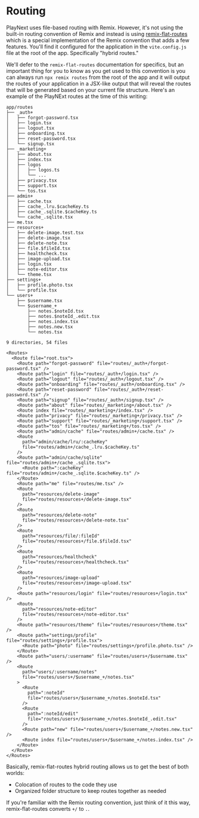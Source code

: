 # Routing

PlayNext uses file-based routing with Remix. However, it's not using the
built-in routing convention of Remix and instead is using
[remix-flat-routes](https://github.com/kiliman/remix-flat-routes) which is a
special implementation of the Remix convention that adds a few features. You'll
find it configured for the application in the `vite.config.js` file at the root
of the app. Specifically "hybrid routes."

We'll defer to the `remix-flat-routes` documentation for specifics, but an
important thing for you to know as you get used to this convention is you can
always run `npx remix routes` from the root of the app and it will output the
routes of your application in a JSX-like output that will reveal the routes that
will be generated based on your current file structure. Here's an example of the
PlayNExt routes at the time of this writing:

```
app/routes
├── _auth+
│   ├── forgot-password.tsx
│   ├── login.tsx
│   ├── logout.tsx
│   ├── onboarding.tsx
│   ├── reset-password.tsx
│   └── signup.tsx
├── _marketing+
│   ├── about.tsx
│   ├── index.tsx
│   ├── logos
│   │   ├── logos.ts
│   │   └── ...
│   ├── privacy.tsx
│   ├── support.tsx
│   └── tos.tsx
├── admin+
│   ├── cache.tsx
│   ├── cache_.lru.$cacheKey.ts
│   ├── cache_.sqlite.$cacheKey.ts
│   └── cache_.sqlite.tsx
├── me.tsx
├── resources+
│   ├── delete-image.test.tsx
│   ├── delete-image.tsx
│   ├── delete-note.tsx
│   ├── file.$fileId.tsx
│   ├── healthcheck.tsx
│   ├── image-upload.tsx
│   ├── login.tsx
│   ├── note-editor.tsx
│   └── theme.tsx
├── settings+
│   ├── profile.photo.tsx
│   └── profile.tsx
└── users+
    ├── $username.tsx
    └── $username_+
        ├── notes.$noteId.tsx
        ├── notes.$noteId_.edit.tsx
        ├── notes.index.tsx
        ├── notes.new.tsx
        └── notes.tsx

9 directories, 54 files
```

```tsx
<Routes>
  <Route file="root.tsx">
    <Route path="forgot-password" file="routes/_auth+/forgot-password.tsx" />
    <Route path="login" file="routes/_auth+/login.tsx" />
    <Route path="logout" file="routes/_auth+/logout.tsx" />
    <Route path="onboarding" file="routes/_auth+/onboarding.tsx" />
    <Route path="reset-password" file="routes/_auth+/reset-password.tsx" />
    <Route path="signup" file="routes/_auth+/signup.tsx" />
    <Route path="about" file="routes/_marketing+/about.tsx" />
    <Route index file="routes/_marketing+/index.tsx" />
    <Route path="privacy" file="routes/_marketing+/privacy.tsx" />
    <Route path="support" file="routes/_marketing+/support.tsx" />
    <Route path="tos" file="routes/_marketing+/tos.tsx" />
    <Route path="admin/cache" file="routes/admin+/cache.tsx" />
    <Route
      path="admin/cache/lru/:cacheKey"
      file="routes/admin+/cache_.lru.$cacheKey.ts"
    />
    <Route path="admin/cache/sqlite" file="routes/admin+/cache_.sqlite.tsx">
      <Route path=":cacheKey" file="routes/admin+/cache_.sqlite.$cacheKey.ts" />
    </Route>
    <Route path="me" file="routes/me.tsx" />
    <Route
      path="resources/delete-image"
      file="routes/resources+/delete-image.tsx"
    />
    <Route
      path="resources/delete-note"
      file="routes/resources+/delete-note.tsx"
    />
    <Route
      path="resources/file/:fileId"
      file="routes/resources+/file.$fileId.tsx"
    />
    <Route
      path="resources/healthcheck"
      file="routes/resources+/healthcheck.tsx"
    />
    <Route
      path="resources/image-upload"
      file="routes/resources+/image-upload.tsx"
    />
    <Route path="resources/login" file="routes/resources+/login.tsx" />
    <Route
      path="resources/note-editor"
      file="routes/resources+/note-editor.tsx"
    />
    <Route path="resources/theme" file="routes/resources+/theme.tsx" />
    <Route path="settings/profile" file="routes/settings+/profile.tsx">
      <Route path="photo" file="routes/settings+/profile.photo.tsx" />
    </Route>
    <Route path="users/:username" file="routes/users+/$username.tsx" />
    <Route
      path="users/:username/notes"
      file="routes/users+/$username_+/notes.tsx"
    >
      <Route
        path=":noteId"
        file="routes/users+/$username_+/notes.$noteId.tsx"
      />
      <Route
        path=":noteId/edit"
        file="routes/users+/$username_+/notes.$noteId_.edit.tsx"
      />
      <Route path="new" file="routes/users+/$username_+/notes.new.tsx" />
      <Route index file="routes/users+/$username_+/notes.index.tsx" />
    </Route>
  </Route>
</Routes>
```

Basically, remix-flat-routes hybrid routing allows us to get the best of both
worlds:

- Colocation of routes to the code they use
- Organized folder structure to keep routes together as needed

If you're familiar with the Remix routing convention, just think of it this way,
remix-flat-routes converts `+/` to `.`.
